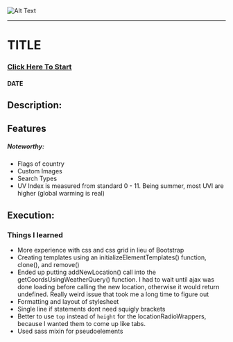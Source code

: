 ![Alt Text](image-link)

---

# TITLE

### [Click Here To Start](link)

#### **DATE** 

## Description:

## Features

##### Noteworthy:
- Flags of country
- Custom Images
- Search Types
- UV Index is measured from standard 0 - 11. Being summer, most UVI are higher (global warming is real)

## Execution:

### Things I learned
- More experience with css and css grid in lieu of Bootstrap
- Creating templates using an initializeElementTemplates() function, clone(), and remove()
- Ended up putting addNewLocation() call into the getCoordsUsingWeatherQuery() function. I had to wait until ajax was done loading before calling the new location, otherwise it would return undefined. Really weird issue that took me a long time to figure out
- Formatting and layout of stylesheet
- Single line if statements dont need squigly brackets
- Better to use `top` instead of `height` for the locationRadioWrappers, because I wanted them to come up like tabs.
- Used sass mixin for pseudoelements